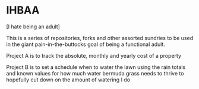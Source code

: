 # IHBAA
[I hate being an adult]

This is a series of repositories, forks and other assorted sundries to be used in the giant pain-in-the-buttocks goal of being a functional adult.

Project A is to track the absolute, monthly and yearly cost of a property

Project B is to set a schedule when to water the lawn using the rain totals and known values for how much water bermuda grass needs to thrive to hopefully cut down on the amount of watering I do
